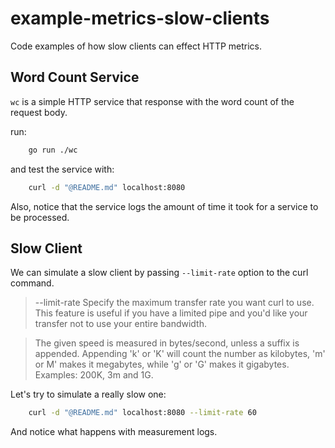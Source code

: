 # example-metrics-slow-clients

Code examples of how slow clients can effect HTTP metrics.

## Word Count Service

`wc` is a simple HTTP service that response with the word count of the request body.

run:

```bash
    go run ./wc
```

and test the service with:

```bash
    curl -d "@README.md" localhost:8080
```

Also, notice that the service logs the amount of time it took for a service to be processed.

## Slow Client

We can simulate a slow client by passing `--limit-rate` option to the curl command.

> --limit-rate <speed>
> Specify the maximum transfer rate you want curl to use.
> This feature is useful  if you  have a limited pipe and
> you'd like your transfer not to use your entire bandwidth.

> The given speed is measured in bytes/second, unless a suffix
> is appended.  Appending  'k'  or 'K' will count the number
> as kilobytes, 'm' or M' makes it megabytes, while 'g' or 'G'
> makes it gigabytes. Examples: 200K, 3m and 1G.

Let's try to simulate a really slow one:

```bash
    curl -d "@README.md" localhost:8080 --limit-rate 60
```

And notice what happens with measurement logs.
